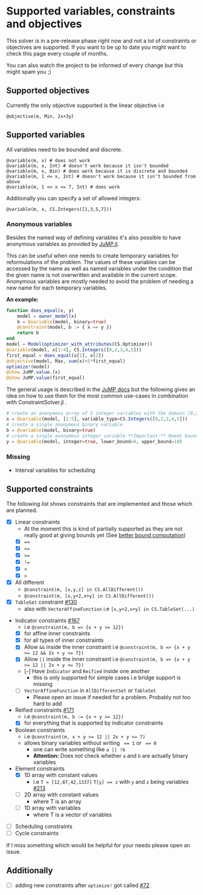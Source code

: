 # Supported variables, constraints and objectives

This solver is in a pre-release phase right now and not a lot of constraints or objectives are supported.
If you want to be up to date you might want to check this page every couple of months. 

You can also watch the project to be informed of every change but this might spam you ;)

## Supported objectives

Currently the only objective supported is the linear objective i.e

```
@objective(m, Min, 2x+3y)
```

## Supported variables

All variables need to be bounded and discrete. 

```
@variable(m, x) # does not work
@variable(m, x, Int) # doesn't work because it isn't bounded
@variable(m, x, Bin) # does work because it is discrete and bounded
@variable(m, 1 <= x, Int) # doesn't work because it isn't bounded from above
@variable(m, 1 <= x <= 7, Int) # does work
```

Additionally you can specify a set of allowed integers:

```
@variable(m, x, CS.Integers([1,3,5,7]))
```

### Anonymous variables

Besides the named way of defining variables it's also possible to have anonymous variables as provided by [JuMP.jl](https://github.com/jump-dev/JuMP.jl). 

This can be useful when one needs to create temporary variables for reformulations of the problem. The values of these variables can be accessed by the name as well as named variables under the condition that the given name is not overwritten and available in the current scope. Anonymous variables are mostly needed to avoid the problem of needing a new name for each temporary variables.

**An example:**
```julia
function does_equal(x, y)
    model = owner_model(x)
    b = @variable(model, binary=true)
    @constraint(model, b := { x == y })
    return b
end
model = Model(optimizer_with_attributes(CS.Optimizer))
@variable(model, x[1:4], CS.Integers([0,2,3,4,5]))
first_equal = does_equal(x[1], x[2])
@objective(model, Max, sum(x)+5*first_equal)
optimize!(model)
@show JuMP.value.(x)
@show JuMP.value(first_equal)
```

The general usage is described in the [JuMP docs](https://jump.dev/JuMP.jl/stable/variables/#Anonymous-JuMP-variables-1) but the following gives an idea on how to use them for the most common use-cases in combination with ConstraintSolver.jl .

```julia
# create an anonymous array of 5 integer variables with the domain [0,2,3,4,5]
x = @variable(model, [1:5], variable_type=CS.Integers([0,2,3,4,5]))
# create a single anonymous binary variable 
b = @variable(model, binary=true)
# create a single anonymous integer variable **Important:** Needs bounds
y = @variable(model, integer=true, lower_bound=0, upper_bound=10)
```

### Missing
- Interval variables for scheduling

## Supported constraints

The following list shows constraints that are implemented and those which are planned.

- [X] Linear constraints
  - At the moment this is kind of partially supported as they are not really good at giving bounds yet (See [better bound computation](tutorial.md#Bound-computation-1))
  - [X] `==`
  - [X] `<=`
  - [X] `>=`
  - [X] `!=`
  - [X] `<`
  - [X] `>`
- [X] All different
  - `@constraint(m, [x,y,z] in CS.AllDifferent())`
  - `@constraint(m, [x,y+2,x+y] in CS.AllDifferent())`
- [X] `TableSet` constraint [#130](https://github.com/Wikunia/ConstraintSolver.jl/pull/130)
  - also with `VectorAffineFunction` i.e `[x,y+2,x+y] in CS.TableSet(...)`
- Indicator constraints [#167](https://github.com/Wikunia/ConstraintSolver.jl/pull/167)
  - i.e `@constraint(m, b => {x + y >= 12})`
  - [X] for affine inner constraints
  - [X] for all types of inner constraints
  - [X] Allow `&&` inside the inner constraint i.e `@constraint(m, b => {x + y >= 12 && 2x + y <= 7})`
  - [X] Allow `||` inside the inner constraint i.e `@constraint(m, b => {x + y >= 12 || 2x + y <= 7})`
  - [-] Have `Indicator` and `Reified` inside one another
    - this is only supported for simple cases i.e bridge support is missing
  - [ ] `VectorAffineFunction` in `AllDifferentSet` or `TableSet` 
    - Please open an issue if needed for a problem. Probably not too hard to add
- Reified constraints [#171](https://github.com/Wikunia/ConstraintSolver.jl/pull/171)
  - i.e `@constraint(m, b := {x + y >= 12})`
  - [X] for everything that is supported by indicator constraints
- Boolean constraints
  - i.e `@constraint(m, x + y >= 12 || 2x + y <= 7)`
  - allows binary variables without writing ` == 1` or ` == 0` 
    - one can write something like `a || !b` 
    - **Attention:** Does not check whether `a` and `b` are actually binary variables
- Element constraints
  - [X] 1D array with constant values 
    - i.e `T = [12,87,42,1337]` `T[y] == z` with `y` and `z` being variables [#213](https://github.com/Wikunia/ConstraintSolver.jl/pull/213)
  - [ ] 2D array with constant values 
    - where T is an array
  - [ ] 1D array with variables
    - where T is a vector of variables 
- [ ] Scheduling constraints
- [ ] Cycle constraints

If I miss something which would be helpful for your needs please open an issue.

## Additionally 
- [ ] adding new constraints after `optimize!` got called [#72](https://github.com/Wikunia/ConstraintSolver.jl/issues/72)
